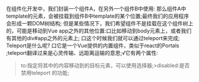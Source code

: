 在组件化开发中，我们封装一个组件A，在另外一个组件B中使用:
那么组件A中template的元素，会被挂载到组件B中template的某个位置;最终我们的应用程序会形成一颗DOM树结构;
但是某些情况下，我们希望组件不是挂载在这个组件树上的，可能是移动到Vue app之外的其他位置:口比如移动到body元素上，或者我们有其他的div#app之外的元素上;
口这个时候我们就可以通过teleport来完成;
Teleport是什么呢?
口它是一个Vue提供的内置组件，类似于react的Portals ;teleport翻译过来是心灵传输、远距离运输的意思;√它有两个属性:
>to:指定将其中的内容移动到的目标元素，可以使用选择器;>disabled:是否禁用teleport 的功能;

